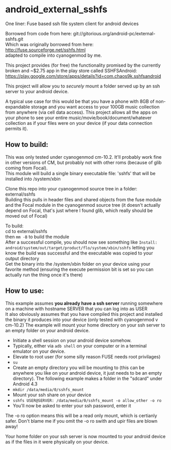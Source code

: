 android_external_sshfs
======================

One liner: Fuse based ssh file system client for android devices  


Borrowed from code from here: git://gitorious.org/android-pc/external-sshfs.git  
Which was originally borrowed from here: http://fuse.sourceforge.net/sshfs.html  
adapted to compile into cyanogenmod by me.  


This project provides (for free) the functionality promised by the currently broken and ~$2.75 app in the play store called SSHFSAndroid: https://play.google.com/store/apps/details?id=com.chaos9k.sshfsandroid


This project will allow you to *securely* mount a folder served up by an ssh server to your android device.


A typical use case for this would be that you have a phone with 8GB of non-expandable storage and you want access to your 100GB music collection from anywhere (via cell data access). This project allows all the apps on your phone to see your entire music/movie/book/document/whatever collection as if your files were on your device (if your data connection permits it).

How to build:
-------------
This was only tested under cyanogenmod cm-10.2. It'll probably work fine in other versions of CM, but probably not with other roms (because of glib coming from Focal).  
This module will build a single binary executable file: 'sshfs' that will be installed into /system/xbin  


Clone this repo into your cyanogenmod source tree in a folder: external/sshfs  
Building this pulls in header files and shared objects from the fuse module and the Focal module in the cyanogenmod source tree (it doesn't actually depend on Focal, that's just where I found glib, which really should be moved out of Focal)  


To build:  
cd to external/sshfs  
then `mm -B` to build the module  
After a successful compile, you should now see something like `Install: android/system/out/target/product/flo/system/xbin/sshfs` letting you know the build was successful and the executable was copied to your output directory  
Get the binary into the /system/xbin folder on your device using your favorite method (ensuring the execute permission bit is set so you can actually run the thing once it's there)

How to use:
-----------
This example assumes __you already have a ssh server__ running somewhere on a machine with hostname SERVER that you can log into as USER  
It also obviously assumes that you have compiled this project and installed the binary it produces into your device (only tested with cyanogenmod v cm-10.2)
The example will mount your home directory on your ssh server to an empty folder on your android device.
* Initiate a shell session on your android device somehow.
 * Typically, either via `adb shell` on your computer or in a terminal emulator on your device.
* Elevate to root user (for some silly reason FUSE needs root privilages)
 * `su`
* Create an empty directory you will be mounting to (this can be anywhere you like on your android device, it just needs to be an empty directory). The following example makes a folder in the "sdcard" under Android 4.3
 * `mkdir /data/media/0/sshfs_mount`
* Mount your ssh share on your device
 * `sshfs USER@SERVER: /data/media/0/sshfs_mount -o allow_other -o ro`
 * You'll now be asked to enter your ssh password, enter it  

The -o ro option means this will be a read only mount, which is certianly safer. Don't blame me if you omit the -o ro swith and upir files are blown away!

Your home folder on your ssh server is now mounted to your android device as if the files in it were physically on your device.

